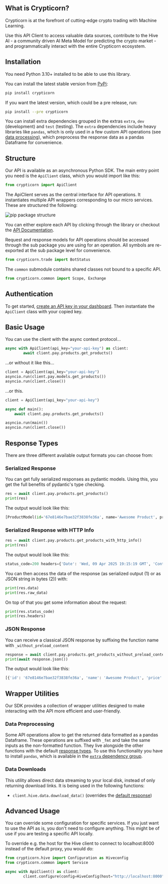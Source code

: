 ## What is Crypticorn?

Crypticorn is at the forefront of cutting-edge crypto trading with Machine Learning.

Use this API Client to access valuable data sources, contribute to the Hive AI - a community driven AI Meta Model for predicting the
crypto market - and programmatically interact with the entire Crypticorn ecosystem.

## Installation

You need Python 3.10+ installed to be able to use this library.

You can install the latest stable version from [PyPi](https://pypi.org/project/crypticorn/):
```bash
pip install crypticorn
```

If you want the latest version, which could be a pre release, run:
```bash
pip install --pre crypticorn
```

You can install extra dependencies grouped in the extras `extra`, `dev` (development) and `test` (testing). The `extra` dependencies include heavy libraries like `pandas`, which is only used in a few custom API operations (see [data processing](#data-preprocessing)), which preprocess the response data as a pandas Dataframe for convenience.

## Structure

Our API is available as an asynchronous Python SDK. The main entry point you need is the `ApiClient` class, which you would import like this:
```python
from crypticorn import ApiClient
```
The ApiClient serves as the central interface for API operations. It instantiates multiple API wrappers corresponding to our micro services. These are structured the following:

<img src="../static/pip-structure.svg" alt="pip package structure" />

You can either explore each API by clicking through the library or checkout the [API Documentation](https://docs.crypticorn.com/api).

Request and response models for API operations should be accessed through the sub package you are using for an operation. All symbols are re-exported at the sub package level for convenience.

```python
from crypticorn.trade import BotStatus
```

The `common` submodule contains shared classes not bound to a specific API.
```python
from crypticorn.common import Scope, Exchange
```

## Authentication

To get started, [create an API key in your dashboard](https://app.crypticorn.com/account/developer). Then instantiate the `ApiClient` class with your copied key.

## Basic Usage

You can use the client with the async context protocol...
```python
async with ApiClient(api_key="your-api-key") as client:
        await client.pay.products.get_products()
```
...or without it like this...
```python
client = ApiClient(api_key="your-api-key")
asyncio.run(client.pay.models.get_products())
asyncio.run(client.close())
```
...or this.
```python
client = ApiClient(api_key="your-api-key")

async def main():
    await client.pay.products.get_products()

asyncio.run(main())
asyncio.run(client.close())
```

## Response Types

There are three different available output formats you can choose from:

### Serialized Response
You can get fully serialized responses as pydantic models. Using this, you get the full benefits of pydantic's type checking.
```python
res = await client.pay.products.get_products()
print(res)
```
The output would look like this:
```python
[ProductModel(id='67e8146e7bae32f3838fe36a', name='Awesome Product', price=5.0, scopes=None, duration=30, description='You need to buy this', is_active=True)]
```

### Serialized Response with HTTP Info
```python
res = await client.pay.products.get_products_with_http_info()
print(res)
```
The output would look like this:
```python
status_code=200 headers={'Date': 'Wed, 09 Apr 2025 19:15:19 GMT', 'Content-Type': 'application/json'} data=[ProductModel(id='67e8146e7bae32f3838fe36a', name='Awesome Product', price=5.0, scopes=None, duration=30, description='You need to buy this', is_active=True)] raw_data=b'[{"id":"67e8146e7bae32f3838fe36a","name":"Awesome Product","price":5.0,"duration":30,"description":"You need to buy this","is_active":true}]'
```
You can then access the data of the response (as serialized output (1) or as JSON string in bytes (2)) with:
```python
print(res.data)
print(res.raw_data)
```
On top of that you get some information about the request:
```python
print(res.status_code)
print(res.headers)
```

### JSON Response
You can receive a classical JSON response by suffixing the function name with `_without_preload_content`
```python
response = await client.pay.products.get_products_without_preload_content()
print(await response.json())
```
The output would look like this:
```python
[{'id': '67e8146e7bae32f3838fe36a', 'name': 'Awesome Product', 'price': 5.0, 'duration': 30, 'description': 'You need to buy this', 'is_active': True}]
```

## Wrapper Utilities

Our SDK provides a collection of wrapper utilities designed to make interacting with the API more efficient and user-friendly.

### Data Preprocessing
Some API operations allow to get the returned data formatted as a pandas Dataframe. These operations are suffixed with `_fmt` and take the same inputs as the non-formatted function. They live alongside the other functions with the default [response types](#response-types). To use this functionality you have to install `pandas`, which is available in the [`extra` dependency group](#installation).

### Data Downloads
This utility allows direct data streaming to your local disk, instead of only returning download links. It is being used in the following functions:
- `client.hive.data.download_data()` (overrides the [default response](https://docs.crypticorn.com/api/?api=hive-ai-api#tag/data/GET/data))

## Advanced Usage

You can override some configuration for specific services. If you just want to use the API as is, you don't need to configure anything.
This might be of use if you are testing a specific API locally.

To override e.g. the host for the Hive client to connect to localhost:8000 instead of the default proxy, you would do:
```python
from crypticorn.hive import Configuration as Hiveconfig
from crypticorn.common import Service

async with ApiClient() as client:
        client.configure(config=HiveConfig(host="http://localhost:8000"), client=Service.HIVE)
```